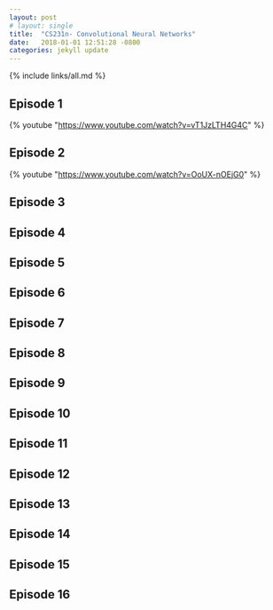 ```yaml
---
layout: post
# layout: single
title:  "CS231n- Convolutional Neural Networks"
date:   2018-01-01 12:51:28 -0800
categories: jekyll update
---
```


{% include links/all.md %}

##  Episode 1

 {% youtube "https://www.youtube.com/watch?v=vT1JzLTH4G4C" %}

##  Episode 2

 {% youtube "https://www.youtube.com/watch?v=OoUX-nOEjG0" %}

##  Episode 3
##  Episode 4
##  Episode 5
##  Episode 6
##  Episode 7
##  Episode 8
##  Episode 9
##  Episode 10
##  Episode 11
##  Episode 12
##  Episode 13
##  Episode 14
##  Episode 15
##  Episode 16
